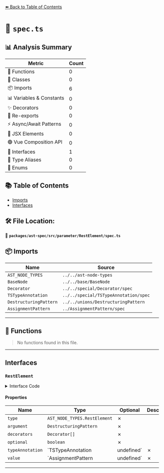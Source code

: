 [⬅️ Back to Table of Contents](../../../../../index.md)

# 📄 `spec.ts`

## 📊 Analysis Summary

| Metric | Count |
|--------|-------|
| 🔧 Functions | 0 |
| 🧱 Classes | 0 |
| 📦 Imports | 6 |
| 📊 Variables & Constants | 0 |
| ✨ Decorators | 0 |
| 🔄 Re-exports | 0 |
| ⚡ Async/Await Patterns | 0 |
| 💠 JSX Elements | 0 |
| 🟢 Vue Composition API | 0 |
| 📐 Interfaces | 1 |
| 📑 Type Aliases | 0 |
| 🎯 Enums | 0 |

## 📚 Table of Contents

- [Imports](#imports)
- [Interfaces](#interfaces)

## 🛠️ File Location:
📂 **`packages/ast-spec/src/parameter/RestElement/spec.ts`**

## 📦 Imports

| Name | Source |
|------|--------|
| `AST_NODE_TYPES` | `../../ast-node-types` |
| `BaseNode` | `../../base/BaseNode` |
| `Decorator` | `../../special/Decorator/spec` |
| `TSTypeAnnotation` | `../../special/TSTypeAnnotation/spec` |
| `DestructuringPattern` | `../../unions/DestructuringPattern` |
| `AssignmentPattern` | `../AssignmentPattern/spec` |


---

## 🔧 Functions

> No functions found in this file.


---

## Interfaces

### `RestElement`

<details><summary>Interface Code</summary>

```ts
export interface RestElement extends BaseNode {
  type: AST_NODE_TYPES.RestElement;
  argument: DestructuringPattern;
  decorators: Decorator[];
  optional: boolean;
  typeAnnotation: TSTypeAnnotation | undefined;
  value: AssignmentPattern | undefined;
}
```
</details>

#### Properties

| Name | Type | Optional | Description |
|------|------|----------|-------------|
| `type` | `AST_NODE_TYPES.RestElement` | ✗ |  |
| `argument` | `DestructuringPattern` | ✗ |  |
| `decorators` | `Decorator[]` | ✗ |  |
| `optional` | `boolean` | ✗ |  |
| `typeAnnotation` | `TSTypeAnnotation | undefined` | ✗ |  |
| `value` | `AssignmentPattern | undefined` | ✗ |  |


---